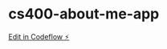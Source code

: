 # cs400-about-me-app

[Edit in Codeflow ⚡️](https://stackblitz.com/~/github.com/phburns/cs400-about-me-app)